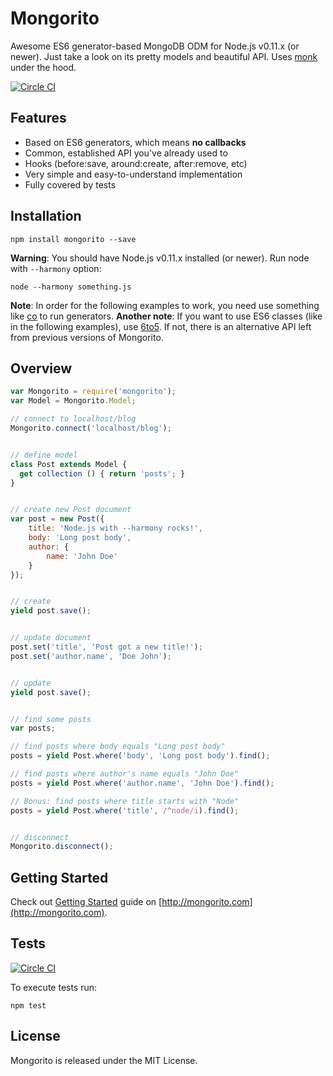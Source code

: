 # Mongorito

Awesome ES6 generator-based MongoDB ODM for Node.js v0.11.x (or newer).
Just take a look on its pretty models and beautiful API. 
Uses [monk](https://github.com/Automattic/monk) under the hood.

[![Circle CI](https://circleci.com/gh/vdemedes/mongorito.svg?style=svg)](https://circleci.com/gh/vdemedes/mongorito)

## Features

- Based on ES6 generators, which means **no callbacks**
- Common, established API you've already used to
- Hooks (before:save, around:create, after:remove, etc)
- Very simple and easy-to-understand implementation
- Fully covered by tests

## Installation

```
npm install mongorito --save
```

**Warning**: You should have Node.js v0.11.x installed (or newer). Run node with `--harmony` option:

```
node --harmony something.js
```

**Note**: In order for the following examples to work, you need use something like [co](https://github.com/tj/co) to run generators.
**Another note**: If you want to use ES6 classes (like in the following examples), use [6to5](https://github.com/6to5/6to5). If not, there is an alternative API left from previous versions of Mongorito.

## Overview

```javascript
var Mongorito = require('mongorito');
var Model = Mongorito.Model;

// connect to localhost/blog
Mongorito.connect('localhost/blog');


// define model
class Post extends Model {
  get collection () { return 'posts'; }
}


// create new Post document
var post = new Post({
    title: 'Node.js with --harmony rocks!',
    body: 'Long post body',
    author: {
        name: 'John Doe'
    }
});


// create
yield post.save();


// update document
post.set('title', 'Post got a new title!');
post.set('author.name', 'Doe John');


// update
yield post.save();


// find some posts
var posts;

// find posts where body equals "Long post body"
posts = yield Post.where('body', 'Long post body').find();

// find posts where author's name equals "John Doe"
posts = yield Post.where('author.name', 'John Doe').find();

// Bonus: find posts where title starts with "Node"
posts = yield Post.where('title', /^node/i).find();


// disconnect
Mongorito.disconnect();
```

## Getting Started

Check out [Getting Started](http://mongorito.com/guides/getting-started) guide on [http://mongorito.com](http://mongorito.com).

## Tests

[![Circle CI](https://circleci.com/gh/vdemedes/mongorito.svg?style=svg)](https://circleci.com/gh/vdemedes/mongorito)

To execute tests run:

```
npm test
```

## License

Mongorito is released under the MIT License.
